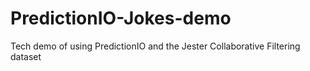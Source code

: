 PredictionIO-Jokes-demo
=======================

Tech demo of using PredictionIO and the Jester Collaborative Filtering dataset
